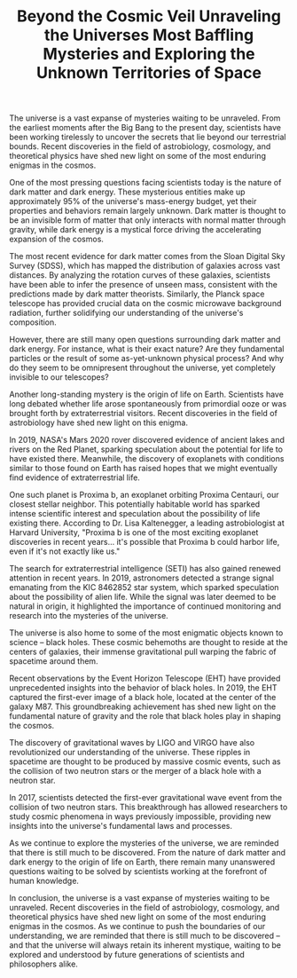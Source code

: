 ﻿---
title: "Beyond the Cosmic Veil Unraveling the Universes Most Baffling Mysteries and Exploring the Unknown Territories of Space"
description: "Explore the mysteries of the cosmos with cutting-edge space science discoveries, astronomical breakthroughs, and the latest research in space exploration."
pubDate: 2025-07-01
category: "space"
tags: []
image: "/assets/blog-placeholder-1.svg"
---

The universe is a vast expanse of mysteries waiting to be unraveled. From the earliest moments after the Big Bang to the present day, scientists have been working tirelessly to uncover the secrets that lie beyond our terrestrial bounds. Recent discoveries in the field of astrobiology, cosmology, and theoretical physics have shed new light on some of the most enduring enigmas in the cosmos.

One of the most pressing questions facing scientists today is the nature of dark matter and dark energy. These mysterious entities make up approximately 95% of the universe's mass-energy budget, yet their properties and behaviors remain largely unknown. Dark matter is thought to be an invisible form of matter that only interacts with normal matter through gravity, while dark energy is a mystical force driving the accelerating expansion of the cosmos.

The most recent evidence for dark matter comes from the Sloan Digital Sky Survey (SDSS), which has mapped the distribution of galaxies across vast distances. By analyzing the rotation curves of these galaxies, scientists have been able to infer the presence of unseen mass, consistent with the predictions made by dark matter theorists. Similarly, the Planck space telescope has provided crucial data on the cosmic microwave background radiation, further solidifying our understanding of the universe's composition.

However, there are still many open questions surrounding dark matter and dark energy. For instance, what is their exact nature? Are they fundamental particles or the result of some as-yet-unknown physical process? And why do they seem to be omnipresent throughout the universe, yet completely invisible to our telescopes?

Another long-standing mystery is the origin of life on Earth. Scientists have long debated whether life arose spontaneously from primordial ooze or was brought forth by extraterrestrial visitors. Recent discoveries in the field of astrobiology have shed new light on this enigma.

In 2019, NASA's Mars 2020 rover discovered evidence of ancient lakes and rivers on the Red Planet, sparking speculation about the potential for life to have existed there. Meanwhile, the discovery of exoplanets with conditions similar to those found on Earth has raised hopes that we might eventually find evidence of extraterrestrial life.

One such planet is Proxima b, an exoplanet orbiting Proxima Centauri, our closest stellar neighbor. This potentially habitable world has sparked intense scientific interest and speculation about the possibility of life existing there. According to Dr. Lisa Kaltenegger, a leading astrobiologist at Harvard University, "Proxima b is one of the most exciting exoplanet discoveries in recent years... it's possible that Proxima b could harbor life, even if it's not exactly like us."

The search for extraterrestrial intelligence (SETI) has also gained renewed attention in recent years. In 2019, astronomers detected a strange signal emanating from the KIC 8462852 star system, which sparked speculation about the possibility of alien life. While the signal was later deemed to be natural in origin, it highlighted the importance of continued monitoring and research into the mysteries of the universe.

The universe is also home to some of the most enigmatic objects known to science – black holes. These cosmic behemoths are thought to reside at the centers of galaxies, their immense gravitational pull warping the fabric of spacetime around them.

Recent observations by the Event Horizon Telescope (EHT) have provided unprecedented insights into the behavior of black holes. In 2019, the EHT captured the first-ever image of a black hole, located at the center of the galaxy M87. This groundbreaking achievement has shed new light on the fundamental nature of gravity and the role that black holes play in shaping the cosmos.

The discovery of gravitational waves by LIGO and VIRGO have also revolutionized our understanding of the universe. These ripples in spacetime are thought to be produced by massive cosmic events, such as the collision of two neutron stars or the merger of a black hole with a neutron star.

In 2017, scientists detected the first-ever gravitational wave event from the collision of two neutron stars. This breakthrough has allowed researchers to study cosmic phenomena in ways previously impossible, providing new insights into the universe's fundamental laws and processes.

As we continue to explore the mysteries of the universe, we are reminded that there is still much to be discovered. From the nature of dark matter and dark energy to the origin of life on Earth, there remain many unanswered questions waiting to be solved by scientists working at the forefront of human knowledge.

In conclusion, the universe is a vast expanse of mysteries waiting to be unraveled. Recent discoveries in the field of astrobiology, cosmology, and theoretical physics have shed new light on some of the most enduring enigmas in the cosmos. As we continue to push the boundaries of our understanding, we are reminded that there is still much to be discovered – and that the universe will always retain its inherent mystique, waiting to be explored and understood by future generations of scientists and philosophers alike.
